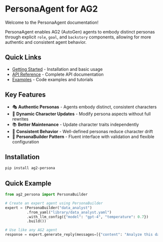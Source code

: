 # PersonaAgent for AG2

Welcome to the PersonaAgent documentation!

PersonaAgent enables AG2 (AutoGen) agents to embody distinct personas through explicit `role`, `goal`, and `backstory` components, allowing for more authentic and consistent agent behavior.

## Quick Links

- [Getting Started](getting-started.md) - Installation and basic usage
- [API Reference](api.md) - Complete API documentation
- [Examples](examples.md) - Code examples and tutorials

## Key Features

- 🎭 **Authentic Personas** - Agents embody distinct, consistent characters
- 🔄 **Dynamic Character Updates** - Modify persona aspects without full rewrites
- 📚 **Better Maintenance** - Update character traits independently
- 🎯 **Consistent Behavior** - Well-defined personas reduce character drift
- 🔧 **PersonaBuilder Pattern** - Fluent interface with validation and flexible configuration

## Installation

```bash
pip install ag2-persona
```

## Quick Example

```python
from ag2_persona import PersonaBuilder

# Create an expert agent using PersonaBuilder
expert = (PersonaBuilder("data_analyst")
          .from_yaml("library/data_analyst.yaml")
          .with_llm_config({"model": "gpt-4", "temperature": 0.7})
          .build())

# Use like any AG2 agent
response = expert.generate_reply(messages=[{"content": "Analyze this data"}])
```